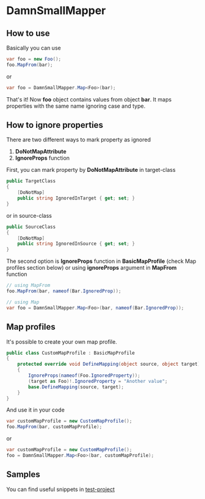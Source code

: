 # DamnSmallMapper
## How to use

Basically you can use 
```csharp
var foo = new Foo();
foo.MapFrom(bar);
```
or
```csharp
var foo = DamnSmallMapper.Map<Foo>(bar);
```
That's it! Now **foo** object contains values from object **bar**.
It maps properties with the same name ignoring case and type. 

## How to ignore properties
There are two different ways to mark property as ignored
1. **DoNotMapAttribute**
2.  **IgnoreProps** function

First, you can mark property by **DoNotMapAttribute** in target-class
```csharp
public TargetClass 
{
	[DoNotMap]
	public string IgnoredInTarget { get; set; }
}
```
or in source-class
```csharp
public SourceClass 
{
	[DoNotMap]
	public string IgnoredInSource { get; set; }
}
```
The second option is **IgnoreProps** function in **BasicMapProfile** (check Map profiles section below)
or using **ignoreProps** argument in **MapFrom** function
```csharp
// using MapFrom
foo.MapFrom(bar, nameof(Bar.IgnoredProp));

// using Map
var foo = DamnSmallMapper.Map<Foo>(bar, nameof(Bar.IgnoredProp));
```

##  Map profiles

It's possible to create your own map profile. 
```csharp
public class CustomMapProfile : BasicMapProfile  
{  
	protected override void DefineMapping(object source, object target)  
	{  
		IgnoreProps(nameof(Foo.IgnoredProperty));
		(target as Foo)!.IgnoredProperty = "Another value";
		base.DefineMapping(source, target);
	}
}
```
And use it in your code
```csharp
var customMapProfile = new CustomMapProfile();
foo.MapFrom(bar, customMapProfile);
```
or
```csharp
var customMapProfile = new CustomMapProfile();
foo = DamnSmallMapper.Map<Foo>(bar, customMapProfile);
```

## Samples

You can find useful snippets in [test-project](https://github.com/Rombique/DamnSmallMapper/tree/master/test/DamnSmallMapper.Test)
